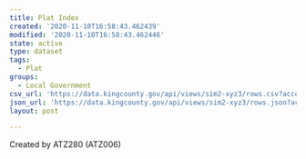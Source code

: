 ```yaml
---
title: Plat Index
created: '2020-11-10T16:58:43.462439'
modified: '2020-11-10T16:58:43.462446'
state: active
type: dataset
tags:
  - Plat
groups:
  - Local Government
csv_url: 'https://data.kingcounty.gov/api/views/sim2-xyz3/rows.csv?accessType=DOWNLOAD'
json_url: 'https://data.kingcounty.gov/api/views/sim2-xyz3/rows.json?accessType=DOWNLOAD'
layout: post

---
```

Created by ATZ280 (ATZ006)
